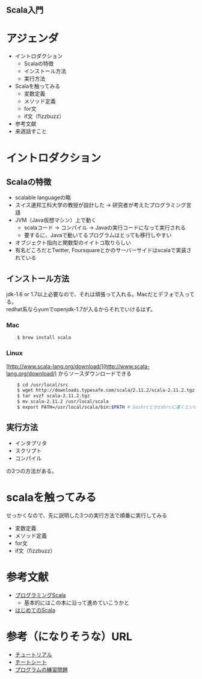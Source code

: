 Scala入門
---

# アジェンダ
* イントロダクション
  - Scalaの特徴
  - インストール方法
  - 実行方法
* Scalaを触ってみる
  - 変数定義
  - メソッド定義
  - for文
  - if文（fizzbuzz）
* 参考文献
* 来週話すこと

# イントロダクション
## Scalaの特徴
* scalable languageの略
* スイス連邦工科大学の教授が設計した → 研究者が考えたプログラミング言語
* JVM（Java仮想マシン）上で動く
  - scalaコード → コンパイル → Javaの実行コードになって実行される
  - 要するに、Javaで動いてるプログラムはとっても移行しやすい
* オブジェクト指向と関数型のイイトコ取りらしい
* 有名どころだとTwitter, Foursquareとかのサーバーサイドはscalaで実装されている

## インストール方法
jdk-1.6 or 1.7以上必要なので、それは頑張って入れる。Macだとデフォで入ってる。  
redhat系ならyumでopenjdk-1.7が入るからそれでいけるはず。

### Mac
```sh
    $ brew install scala
```

### Linux
[http://www.scala-lang.org/download/](http://www.scala-lang.org/download/) からソースダウンロードできる
```sh
    $ cd /usr/local/src
    $ wget http://downloads.typesafe.com/scala/2.11.2/scala-2.11.2.tgz
    $ tar xvzf scala-2.11.2.tgz
    $ mv scala-2.11.2 /usr/local/scala
    $ export PATH=/usr/local/scala/bin:$PATH # bashrcとかzshrcに書くといいですね
```

## 実行方法
- インタプリタ
- スクリプト
- コンパイル

の3つの方法がある。

# scalaを触ってみる
せっかくなので、先に説明した3つの実行方法で順番に実行してみる

- 変数定義
- メソッド定義
- for文
- if文（fizzbuzz）

# 参考文献
- [プログラミングScala](http://www.amazon.co.jp/プログラミングScala-Dean-Wampler/dp/4873114810)
    * 基本的にはこの本に沿って進めていこうかと
- [はじめてのScala](http://www.amazon.co.jp/はじめてのScala―「関数型-オブジェクト指向」の次世代言語-I・O-BOOKS-清水/dp/4777515109/ref=sr_1_1?s=books&ie=UTF8&qid=1412742966&sr=1-1&keywords=はじめてのscala)

# 参考（になりそうな）URL
- [チュートリアル](http://docs.scala-lang.org/tutorials/)
- [チートシート](http://docs.scala-lang.org/cheatsheets/)
- [プログラムの練習問題](http://vipprog.net/wiki/exercise.html)
